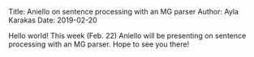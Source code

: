 Title: Aniello on sentence processing with an MG parser
Author: Ayla Karakas
Date: 2019-02-20

Hello world! This week (Feb. 22) Aniello will be presenting on sentence processing with an MG parser. Hope to see you there!
